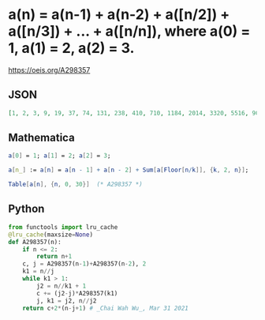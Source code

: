 # a\(n\) \= a\(n\-1\) \+ a\(n\-2\) \+ a\(\[n/2\]\) \+ a\(\[n/3\]\) \+ \.\.\. \+ a\(\[n/n\]\), where a\(0\) \= 1, a\(1\) \= 2, a\(2\) \= 3\.
https://oeis.org/A298357
## JSON
```JSON
[1, 2, 3, 9, 19, 37, 74, 131, 238, 410, 710, 1184, 2014, 3320, 5516, 9044, 14888, 24262, 39698, 64510, 105089, 170545, 277057, 449027, 728502, 1179967, 1912216, 3096110, 5014519, 8116824, 13141430, 21268343, 34425826, 55710704, 90162442, 145899135, 236104060]
```
## Mathematica
```Mathematica
a[0] = 1; a[1] = 2; a[2] = 3;
```
```Mathematica
a[n_] := a[n] = a[n - 1] + a[n - 2] + Sum[a[Floor[n/k]], {k, 2, n}];
```
```Mathematica
Table[a[n], {n, 0, 30}]  (* A298357 *)
```
## Python
```Python
from functools import lru_cache
@lru_cache(maxsize=None)
def A298357(n):
    if n <= 2:
        return n+1
    c, j = A298357(n-1)+A298357(n-2), 2
    k1 = n//j
    while k1 > 1:
        j2 = n//k1 + 1
        c += (j2-j)*A298357(k1)
        j, k1 = j2, n//j2
    return c+2*(n-j+1) # _Chai Wah Wu_, Mar 31 2021
```
